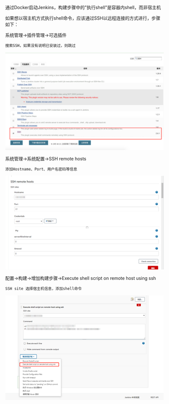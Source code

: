 通过Docker启动Jenkins，构建步骤中的"执行shell"是容器内shell，而非宿主机

如果想以宿主机方式执行shell命令，应该通过SSH以远程连接的方式进行，步骤如下：

系统管理->插件管理->可选插件
```
搜索SSH，如果没有说明已安装过，则跳过
```
![image.png](jenkins/16522503206806.png)

系统管理->系统配置->SSH remote hosts
```
添加Hostname、Port、用户名密码等信息
```
![image.png](jenkins/16522503506319.png)

配置->构建->增加构建步骤->Execute shell script on remote host using ssh
```
SSH site 选择宿主机信息，添加shell命令
```
![image.png](jenkins/16522504083403.png)
